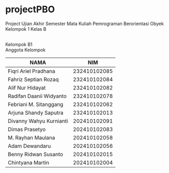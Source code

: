 # projectPBO

Project Ujian Akhir Semester Mata Kuliah Pemrograman Berorientasi Obyek Kelompok 1 Kelas B


<br>
Kelompok B1
<br>
Anggota Kelompok

|NAMA|NIM|
| --- | --- |
|Fiqri Ariel Pradhana|232410102085|
|Fahriz Septian Rozaq|232410102084|
|Alif Nur Hidayat|232410102082|
|Radifan Daanii Widyanto|232410102078|
|Febriani M. Sitanggang	|232410102062|
|Arjuna Shandy Saputra|232410102013|
|Divanny Wahyu Kurnianti|202410102091|
|Dimas Prasetyo|202410102083|
|M. Rayhan Maulana|202410102058|
|Adam Dewandaru|202410102056|
|Benny Ridwan Susanto |202410102015|
|Chintyana Martin|202410102004|

